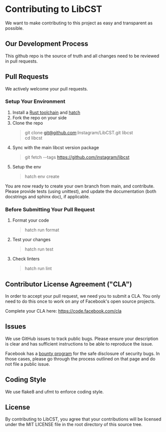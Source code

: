 # Contributing to LibCST
We want to make contributing to this project as easy and transparent as
possible.

## Our Development Process
This github repo is the source of truth and all changes need to be reviewed in
pull requests.

## Pull Requests
We actively welcome your pull requests.

### Setup Your Environment

1. Install a [Rust toolchain](https://rustup.rs) and [hatch](https://hatch.pypa.io)
2. Fork the repo on your side
3. Clone the repo
   > git clone git@github.com:Instagram/LibCST.git libcst  
   > cd libcst
4. Sync with the main libcst version package
   > git fetch --tags https://github.com/instagram/libcst
5. Setup the env
   > hatch env create

You are now ready to create your own branch from main, and contribute.
Please provide tests (using unittest), and update the documentation (both docstrings
and sphinx doc), if applicable.

### Before Submitting Your Pull Request

1. Format your code
   > hatch run format
2. Test your changes
   > hatch run test
3. Check linters
   > hatch run lint

## Contributor License Agreement ("CLA")
In order to accept your pull request, we need you to submit a CLA. You only need
to do this once to work on any of Facebook's open source projects.

Complete your CLA here: <https://code.facebook.com/cla>

## Issues
We use GitHub issues to track public bugs. Please ensure your description is
clear and has sufficient instructions to be able to reproduce the issue.

Facebook has a [bounty program](https://www.facebook.com/whitehat/) for the safe
disclosure of security bugs. In those cases, please go through the process
outlined on that page and do not file a public issue.

## Coding Style
We use flake8 and ufmt to enforce coding style.

## License
By contributing to LibCST, you agree that your contributions will be licensed
under the MIT LICENSE file in the root directory of this source tree.
